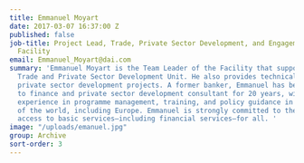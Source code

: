 ```yaml
---
title: Emmanuel Moyart
date: 2017-03-07 16:37:00 Z
published: false
job-title: Project Lead, Trade, Private Sector Development, and Engagement (TSPD/E)
  Facility
email: Emmanuel_Moyart@dai.com
summary: 'Emmanuel Moyart is the Team Leader of the Facility that supports EC DEVCO’s
  Trade and Private Sector Development Unit. He also provides technical input to DAI’s
  private sector development projects. A former banker, Emmanuel has been an access
  to finance and private sector development consultant for 20 years, with significant
  experience in programme management, training, and policy guidance in many areas
  of the world, including Europe. Emmanuel is strongly committed to the right to fair
  access to basic services—including financial services—for all. '
image: "/uploads/emanuel.jpg"
group: Archive
sort-order: 3
---
```


